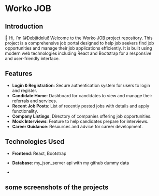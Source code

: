 # Worko JOB

## Introduction
👋 Hi, I’m @Debjitdolui! Welcome to the Worko JOB project repository. This project is a comprehensive job portal designed to help job seekers find job opportunities and manage their job applications efficiently. It is built using modern web technologies including React and Bootstrap for a responsive and user-friendly interface.

## Features
- **Login & Registration**: Secure authentication system for users to login and register.
- **Candidate Home**: Dashboard for candidates to view and manage their referrals and services.
- **Recent Job Posts**: List of recently posted jobs with details and apply functionality.
- **Company Listings**: Directory of companies offering job opportunities.
- **Mock Interviews**: Feature to help candidates prepare for interviews.
- **Career Guidance**: Resources and advice for career development.

## Technologies Used
- **Frontend**: React, Bootstrap

- **Database**: my_json_server api with my github dummy data
- 
## some screenshots of the projects 

